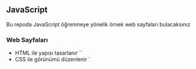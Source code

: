 ﻿## JavaScript

Bu repoda JavaScript öğrenmeye yönelik örnek web sayfaları bulacaksınız

### Web Sayfaları
* HTML ile yapısı tasarlanır ´<html>´
* CSS ile görünümü düzenlenir ´<style>´
* JavaScript ile kodlanır ´<script>´

Yani güzel bir web sayfası için üç farklı dil gerekiyor 

### Java avantajları
* Daha profesyonel
* Server tarafında yaygın kullanım

### JS avantajları
* Daha eğlenceli
* Kullanımı kolay, kurulum yok
* Web tasarımında vazgeçilmez
* Her platformda çalışıyor

